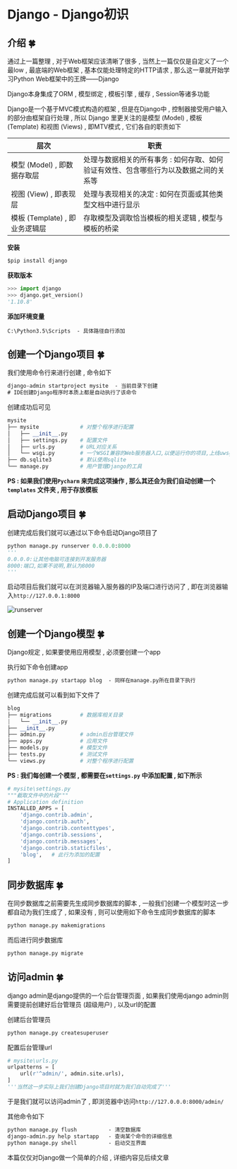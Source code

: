 # Django - Django初识










<extoc></extoc>

## 介绍  🍀

通过上一篇整理 , 对于Web框架应该清晰了很多 , 当然上一篇仅仅是自定义了一个最low , 最底端的Web框架 , 基本仅能处理特定的HTTP请求 , 那么这一章就开始学习Python Web框架中的王牌——Django

Django本身集成了ORM , 模型绑定 , 模板引擎 , 缓存 , Session等诸多功能

Django是一个基于MVC模式构造的框架 , 但是在Django中 , 控制器接受用户输入的部分由框架自行处理 , 所以 Django 里更关注的是模型 (Model)  , 模板 (Template) 和视图 (Views) , 即MTV模式 , 它们各自的职责如下

| 层次                     | 职责                                       |
| ---------------------- | ---------------------------------------- |
| 模型 (Model) , 即数据存取层    | 处理与数据相关的所有事务 :  如何存取、如何验证有效性、包含哪些行为以及数据之间的关系等 |
| 视图 (View) , 即表现层       | 处理与表现相关的决定 :  如何在页面或其他类型文档中进行显示          |
| 模板 (Template) , 即业务逻辑层 | 存取模型及调取恰当模板的相关逻辑 , 模型与模板的桥梁              |

**安装**

```cmd
$pip install django
```

**获取版本**

```python
>>> import django
>>> django.get_version()
'1.10.8'
```

**添加环境变量**

```
C:\Python3.5\Scripts  - 具体路径自行添加
```

## 创建一个Django项目  🍀

我们使用命令行来进行创建 , 命令如下

```cmd
django-admin startproject mysite  - 当前目录下创建
# IDE创建Django程序时本质上都是自动执行了该命令
```

创建成功后可见

```python
mysite
├── mysite             # 对整个程序进行配置
│   ├── __init__.py
│   ├── settings.py    # 配置文件
│   ├── urls.py        # URL对应关系
│   └── wsgi.py        # 一个WSGI兼容的Web服务器入口,以便运行你的项目,上线uwsgi + nginx
├── db.sqlite3         # 默认使用sqlite
└── manage.py          # 用户管理Django的工具
```

**PS : 如果我们使用`Pycharm` 来完成这项操作 , 那么其还会为我们自动创建一个`templates` 文件夹 , 用于存放模板** 

## 启动Django项目  🍀

创建完成后我们就可以通过以下命令启动Django项目了

```python
python manage.py runserver 0.0.0.0:8000
'''
0.0.0.0:让其他电脑可连接到开发服务器
8000:端口,如果不说明,默认为8000
'''
```

启动项目后我们就可以在浏览器输入服务器的IP及端口进行访问了 , 即在浏览器输入`http://127.0.0.1:8000` 

![runserver](http://oux34p43l.bkt.clouddn.com/runserver.png?imageMogr2/blur/1x0/quality/75|watermark/2/text/bHlvbi55YW5nQHFxLmNvbQ==/font/YXBhcmFqaXRh/fontsize/560/fill/Izk0ODI4Mg==/dissolve/100/gravity/SouthEast/dx/10/dy/10)

## 创建一个Django模型  🍀

Django规定 , 如果要使用应用模型 , 必须要创建一个app

执行如下命令创建app

```cmd
python manage.py startapp blog  - 同样在manage.py所在目录下执行
```

创建完成后就可以看到如下文件了

```python
blog
├── migrations         # 数据库相关目录
|   └── __init__.py     
├── __init__.py        
├── admin.py           # admin后台管理文件
├── apps.py            # 应用文件
├── models.py          # 模型文件
├── tests.py           # 测试文件
└── views.py           # 对整个程序进行配置
```

**PS : 我们每创建一个模型 , 都需要在`settings.py` 中添加配置 , 如下所示** 

```python
# mysite\settings.py
"""截取文件中的片段"""
# Application definition
INSTALLED_APPS = [
    'django.contrib.admin',
    'django.contrib.auth',
    'django.contrib.contenttypes',
    'django.contrib.sessions',
    'django.contrib.messages',
    'django.contrib.staticfiles',
    'blog',   # 此行为添加的配置
]
```

## 同步数据库  🍀

在同步数据库之前需要先生成同步数据库的脚本 , 一般我们创建一个模型时这一步都自动为我们生成了 , 如果没有 , 则可以使用如下命令生成同步数据库的脚本

```cmd
python manage.py makemigrations
```

而后进行同步数据库

```cmd
python manage.py migrate
```

## 访问admin  🍀

django admin是django提供的一个后台管理页面 , 如果我们使用django admin则需要提前创建好后台管理员 (超级用户) , 以及url的配置

创建后台管理员

```cmd
python manage.py createsuperuser
```

配置后台管理url

```python
# mysite\urls.py
urlpatterns = [
    url(r'^admin/', admin.site.urls),
]
'''当然这一步实际上我们创建Django项目时就为我们自动完成了'''
```

于是我们就可以访问admin了 , 即浏览器中访问`http://127.0.0.0:8000/admin/` 

其他命令如下

```cmd
python manage.py flush          - 清空数据库
django-admin.py help startapp   - 查询某个命令的详细信息
python manage.py shell          - 启动交互界面
```

本篇仅仅对Django做一个简单的介绍 , 详细内容见后续文章
